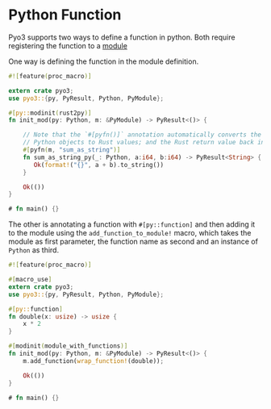# Python Function

Pyo3 supports two ways to define a function in python. Both require registering
the function to a [module](./module.md)

One way is defining the function in the module definition.

```rust
#![feature(proc_macro)]

extern crate pyo3;
use pyo3::{py, PyResult, Python, PyModule};

#[py::modinit(rust2py)]
fn init_mod(py: Python, m: &PyModule) -> PyResult<()> {

    // Note that the `#[pyfn()]` annotation automatically converts the arguments from
    // Python objects to Rust values; and the Rust return value back into a Python object.
    #[pyfn(m, "sum_as_string")]
    fn sum_as_string_py(_: Python, a:i64, b:i64) -> PyResult<String> {
       Ok(format!("{}", a + b).to_string())
    }

    Ok(())
}

# fn main() {}
```

The other is annotating a function with `#[py::function]` and then adding it
to the module using the `add_function_to_module!` macro, which takes the module
as first parameter, the function name as second and an instance of `Python`
as third.

```rust
#![feature(proc_macro)]

#[macro_use]
extern crate pyo3;
use pyo3::{py, PyResult, Python, PyModule};

#[py::function]
fn double(x: usize) -> usize {
    x * 2
}

#[modinit(module_with_functions)]
fn init_mod(py: Python, m: &PyModule) -> PyResult<()> {
    m.add_function(wrap_function!(double));

    Ok(())
}

# fn main() {}
```

